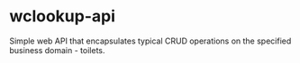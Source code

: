 # wclookup-api
Simple web API that encapsulates typical CRUD operations on the specified business domain - toilets.  
